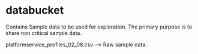 # databucket
Contains Sample data to be used for exploration. 
The primary purpose is to share non critical sample data. 

platformservice_profiles_02_08.csv --> Raw sample data. 

